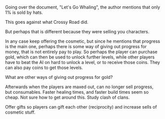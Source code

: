 Going over the document, "Let's Go Whaling", the author mentions that only 1% is sold by hats.

This goes against what Crossy Road did.

But perhaps that is different because they were selling you characters.

In any case keep offering the cosmetic, but since he mentions that progress is the main one, perhaps there is some way of
giving out progress for money, that is not entirely pay to play. So perhaps the player can purchase gold, which can then be used
to unlock further levels, while other players have to beat the AI on hard to unlock a level, or to receive those coins. They can 
also pay coins to get those levels.

What are other ways of giving out progress for gold?

Afterwards when the players are maxed out, can no longer sell progress, but consumables. Faster healing times, and faster
build times seem so cheap. Not sure how to get around this. Study clash of clans.


Offer gifts so players can gift each other (reciprocity) and increase sells of cosmetic stuff.

